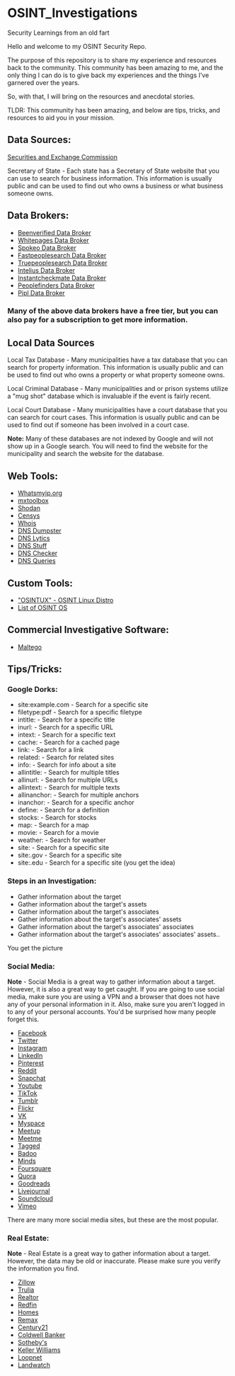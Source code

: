 # OSINT_Investigations
 Security Learnings from an old fart

Hello and welcome to my OSINT Security Repo.

The purpose of this repository is to share my experience and resources back to the community. This community has been amazing to me, and the only thing I can do is to give back my experiences and the things I’ve garnered over the years. 

So, with that, I will bring on the resources and anecdotal stories. 

TLDR: This community has been amazing, and below are tips, tricks, and resources to aid you in your mission.

## Data Sources: 

<a href="https://www.SEC.gov">Securities and Exchange Commission</a>

Secretary of State - Each state has a Secretary of State website that you can use to search for business information. This information is usually public and can be used to find out who owns a business or what business someone owns.

## Data Brokers:

- <a href="https://www.beenverified.com"> Beenverified Data Broker</a>
- <a href="https://www.whitepages.com"> Whitepages Data Broker</a>
- <a href="https://www.spokeo.com"> Spokeo Data Broker</a>
- <a href="https://www.fastpeoplesearch.com"> Fastpeoplesearch Data Broker</a>
- <a href="https://www.truepeoplesearch.com"> Truepeoplesearch Data Broker</a>
- <a href="https://www.intelius.com"> Intelius Data Broker</a>
- <a href="https://www.instantcheckmate.com"> Instantcheckmate Data Broker</a>
- <a href="https://www.peoplefinders.com"> Peoplefinders Data Broker</a>
- <a href="https://www.pipl.com"> Pipl Data Broker</a>

### Many of the above data brokers have a free tier, but you can also pay for a subscription to get more information.

## Local Data Sources

Local Tax Database - Many municipalities have a tax database that you can search for property information. This information is usually public and can be used to find out who owns a property or what property someone owns.

Local Criminal Database - Many municipalities and or prison systems utilize a "mug shot" database which is invaluable if the event is fairly recent.

Local Court Database - Many municipalities have a court database that you can search for court cases. This information is usually public and can be used to find out if someone has been involved in a court case.

**Note:** Many of these databases are not indexed by Google and will not show up in a Google search. You will need to find the website for the municipality and search the website for the database.

## Web Tools:
- <a href="https//www.Whatsmyip.org"> Whatsmyip.org</a>
- <a href="https://mxtoolbox.com/"> mxtoolbox</a>
- <a href="https://www.shodan.io/"> Shodan</a>
- <a href="https://www.censys.io/"> Censys</a>
- <a href="https://www.whois.com/"> Whois</a>
- <a href="https://www.dnsdumpster.com/"> DNS Dumpster</a>
- <a href="https://www.dnslytics.com/"> DNS Lytics</a>
- <a href="https://www.dnsstuff.com/"> DNS Stuff</a>
- <a href="https://www.dnschecker.org/"> DNS Checker</a>
- <a href="https://www.dnsqueries.com/en/"> DNS Queries</a>

## Custom Tools:

- <a href="https://www.osintux.org/descargas"> "OSINTUX" - OSINT Linux Distro</a>
- <a href = "https://pentestit.com/operating-systems-open-source-intelligence-osint-list/"> List of OSINT OS</a>

## Commercial Investigative Software:

- <a href= "https://www.maltego.com/"> Maltego</a>

## Tips/Tricks:


### Google Dorks:

- site:example.com - Search for a specific site
- filetype:pdf - Search for a specific filetype
- intitle: - Search for a specific title
- inurl: - Search for a specific URL
- intext: - Search for a specific text
- cache: - Search for a cached page
- link: - Search for a link
- related: - Search for related sites
- info: - Search for info about a site
- allintitle: - Search for multiple titles
- allinurl: - Search for multiple URLs
- allintext: - Search for multiple texts
- allinanchor: - Search for multiple anchors
- inanchor: - Search for a specific anchor
- define: - Search for a definition
- stocks: - Search for stocks
- map: - Search for a map
- movie: - Search for a movie
- weather: - Search for weather
- site: - Search for a specific site
- site:.gov - Search for a specific site
- site:.edu - Search for a specific site (you get the idea)

### Steps in an Investigation:
- Gather information about the target
- Gather information about the target's assets
- Gather information about the target's associates
- Gather information about the target's associates' assets
- Gather information about the target's associates' associates
- Gather information about the target's associates' associates' assets..

You get the picture

### Social Media: 

**Note** - Social Media is a great way to gather information about a target. However, it is also a great way to get caught. If you are going to use social media, make sure you are using a VPN and a browser that does not have any of your personal information in it. Also, make sure you aren't logged in to any of your personal accounts. You'd be surprised how many people forget this.

- <a href="https://www.facebook.com"> Facebook</a>
- <a href="https://www.twitter.com"> Twitter</a>
- <a href="https://www.instagram.com"> Instagram</a>
- <a href="https://www.linkedin.com"> LinkedIn</a>
- <a href="https://www.pinterest.com"> Pinterest</a>
- <a href="https://www.reddit.com"> Reddit</a>
- <a href="https://www.snapchat.com"> Snapchat</a>
- <a href="https://www.youtube.com"> Youtube</a>
- <a href="https://www.tiktok.com"> TikTok</a>
- <a href="https://www.tumblr.com"> Tumblr</a>
- <a href="https://www.flickr.com"> Flickr</a>
- <a href="https://www.vk.com"> VK</a>
- <a href="https://www.myspace.com"> Myspace</a>
- <a href="https://www.meetup.com"> Meetup</a>
- <a href="https://www.meetme.com"> Meetme</a>
- <a href="https://www.tagged.com"> Tagged</a>
- <a href="https://www.badoo.com"> Badoo</a>
- <a href="https://www.minds.com"> Minds</a>
- <a href="https://www.foursquare.com"> Foursquare</a>
- <a href="https://www.quora.com"> Quora</a>
- <a href="https://www.goodreads.com"> Goodreads</a>
- <a href="https://www.livejournal.com"> Livejournal</a>
- <a href="https://www.soundcloud.com"> Soundcloud</a>
- <a href="https://www.vimeo.com"> Vimeo</a>

There are many more social media sites, but these are the most popular.

### Real Estate:

**Note** - Real Estate is a great way to gather information about a target. However, the data may be old or inaccurate. Please make sure you verify the information you find. 

- <a href="https://www.zillow.com"> Zillow</a>
- <a href="https://www.trulia.com"> Trulia</a>
- <a href="https://www.realtor.com"> Realtor</a>
- <a href="https://www.redfin.com"> Redfin</a>
- <a href="https://www.homes.com"> Homes</a>
- <a href="https://www.remax.com"> Remax</a>
- <a href="https://www.century21.com"> Century21</a>
- <a href="https://www.coldwellbanker.com"> Coldwell Banker</a>
- <a href="https://www.sothebysrealty.com"> Sotheby's</a>
- <a href="https://www.kw.com"> Keller Williams</a>
- <a href="https://www.loopnet.com"> Loopnet</a>
- <a href="https://www.landwatch.com"> Landwatch</a>

